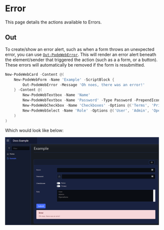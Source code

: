# Error

This page details the actions available to Errors.

## Out

To create/show an error alert, such as when a form throws an unexpected error, you can use [`Out-PodeWebError`](../../../Functions/Actions/Out-PodeWebError). This will render an error alert beneath the element/sender that triggered the action (such as a a form, or a button). These errors will automatically be removed if the form is resubmitted.

```powershell
New-PodeWebCard -Content @(
    New-PodeWebForm -Name 'Example' -ScriptBlock {
        Out-PodeWebError -Message 'Oh noes, there was an error!'
    } -Content @(
        New-PodeWebTextbox -Name 'Name'
        New-PodeWebTextbox -Name 'Password' -Type Password -PrependIcon Lock
        New-PodeWebCheckbox -Name 'Checkboxes' -Options @('Terms', 'Privacy') -AsSwitch
        New-PodeWebSelect -Name 'Role' -Options @('User', 'Admin', 'Operations') -Multiple
    )
)
```

Which would look like below:

![error_out](../../../images/error_out.png)
